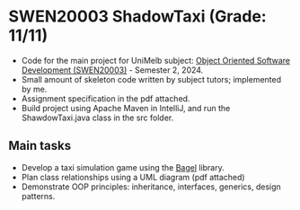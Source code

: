 # SWEN20003 ShadowTaxi (Grade: 11/11)
- Code for the main project for UniMelb subject: [Object Oriented Software Development (SWEN20003)](https://handbook.unimelb.edu.au/2024/subjects/swen20003) - Semester 2, 2024.
- Small amount of skeleton code written by subject tutors; implemented by me.
- Assignment specification in the pdf attached.
- Build project using Apache Maven in IntelliJ, and run the ShawdowTaxi.java class in the src folder.

## Main tasks
- Develop a taxi simulation game using the [Bagel](https://github.com/eleanor-em/bagel) library.
- Plan class relationships using a UML diagram (pdf attached)
- Demonstrate OOP principles: inheritance, interfaces, generics, design patterns.
